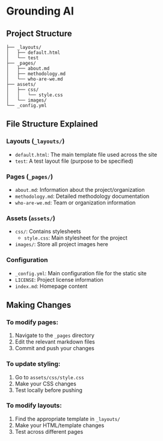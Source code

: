 # Grounding AI 

## Project Structure
```
├── _layouts/
│   ├── default.html
│   └── test
├── _pages/
│   ├── about.md
│   ├── methodology.md
│   └── who-are-we.md
├── assets/
│   ├── css/
│   │   └── style.css
│   └── images/
└── _config.yml
```

## File Structure Explained

### Layouts (`_layouts/`)
- `default.html`: The main template file used across the site
- `test`: A test layout file (purpose to be specified)

### Pages (`_pages/`)
- `about.md`: Information about the project/organization
- `methodology.md`: Detailed methodology documentation
- `who-are-we.md`: Team or organization information

### Assets (`assets/`)
- `css/`: Contains stylesheets
  - `style.css`: Main stylesheet for the project
- `images/`: Store all project images here

### Configuration
- `_config.yml`: Main configuration file for the static site
- `LICENSE`: Project license information
- `index.md`: Homepage content

## Making Changes

### To modify pages:
1. Navigate to the `_pages` directory
2. Edit the relevant markdown files
3. Commit and push your changes

### To update styling:
1. Go to `assets/css/style.css`
2. Make your CSS changes
3. Test locally before pushing

### To modify layouts:
1. Find the appropriate template in `_layouts/`
2. Make your HTML/template changes
3. Test across different pages
